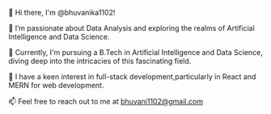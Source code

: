 
👋 Hi there, I'm @bhuvanika1102!

👀 I’m passionate about Data Analysis and exploring the realms of Artificial Intelligence and Data Science.

🌱 Currently, I'm pursuing a B.Tech in Artificial Intelligence and Data Science, diving deep into the intricacies of this fascinating field.


💼 I have a keen interest in full-stack development,particularly in React  and MERN for web development.

📫  Feel free to reach out to me at bhuvani1102@gmail.com
